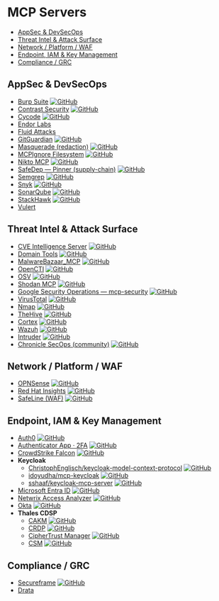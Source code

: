 # MCP Servers

- [AppSec & DevSecOps](#appsec--devsecops)
- [Threat Intel & Attack Surface](#threat-intel--attack-surface)
- [Network / Platform / WAF](#network--platform--waf)
- [Endpoint, IAM & Key Management](#endpoint-iam--key-management)
- [Compliance / GRC](#compliance--grc)

## AppSec & DevSecOps

- [Burp Suite](https://github.com/PortSwigger/mcp-server) [![GitHub](https://img.shields.io/github/stars/PortSwigger/mcp-server?label=GitHub)](https://github.com/PortSwigger/mcp-server)
- [Contrast Security](https://github.com/Contrast-Security-OSS/mcp-contrast) [![GitHub](https://img.shields.io/github/stars/Contrast-Security-OSS/mcp-contrast?label=GitHub)](https://github.com/Contrast-Security-OSS/mcp-contrast)
- [Cycode](https://github.com/cycodehq/cycode-cli) [![GitHub](https://img.shields.io/github/stars/cycodehq/cycode-cli?label=GitHub)](https://github.com/cycodehq/cycode-cli)
- [Endor Labs](https://docs.endorlabs.com/deployment/ide/mcp/)
- [Fluid Attacks](https://docs.fluidattacks.com/mcp/)
- [GitGuardian](https://github.com/GitGuardian/gg-mcp) [![GitHub](https://img.shields.io/github/stars/GitGuardian/gg-mcp?label=GitHub)](https://github.com/GitGuardian/gg-mcp)
- [Masquerade (redaction)](https://github.com/postralai/masquerade) [![GitHub](https://img.shields.io/github/stars/postralai/masquerade?label=GitHub)](https://github.com/postralai/masquerade)
- [MCPIgnore Filesystem](https://github.com/CyberhavenInc/filesystem-mcpignore) [![GitHub](https://img.shields.io/github/stars/CyberhavenInc/filesystem-mcpignore?label=GitHub)](https://github.com/CyberhavenInc/filesystem-mcpignore)
- [Nikto MCP](https://github.com/weldpua2008/nikto-mcp) [![GitHub](https://img.shields.io/github/stars/weldpua2008/nikto-mcp?label=GitHub)](https://github.com/weldpua2008/nikto-mcp)
- [SafeDep — Pinner (supply-chain)](https://github.com/safedep/pinner-mcp) [![GitHub](https://img.shields.io/github/stars/safedep/pinner-mcp?label=GitHub)](https://github.com/safedep/pinner-mcp)
- [Semgrep](https://github.com/semgrep/mcp) [![GitHub](https://img.shields.io/github/stars/semgrep/mcp?label=GitHub)](https://github.com/semgrep/mcp)
- [Snyk](https://github.com/snyk/snyk-ls) [![GitHub](https://img.shields.io/github/stars/snyk/snyk-ls?label=GitHub)](https://github.com/snyk/snyk-ls)
- [SonarQube](https://github.com/SonarSource/sonarqube-mcp-server) [![GitHub](https://img.shields.io/github/stars/SonarSource/sonarqube-mcp-server?label=GitHub)](https://github.com/SonarSource/sonarqube-mcp-server)
- [StackHawk](https://github.com/stackhawk/stackhawk-mcp) [![GitHub](https://img.shields.io/github/stars/stackhawk/stackhawk-mcp?label=GitHub)](https://github.com/stackhawk/stackhawk-mcp)
- [Vulert](https://vulert.com)

## Threat Intel & Attack Surface

- [CVE Intelligence Server](https://github.com/gnlds/mcp-cve-intelligence-server-lite) [![GitHub](https://img.shields.io/github/stars/gnlds/mcp-cve-intelligence-server-lite?label=GitHub)](https://github.com/gnlds/mcp-cve-intelligence-server-lite)
- [Domain Tools](https://github.com/deshabhishek007/domain-tools-mcp-server) [![GitHub](https://img.shields.io/github/stars/deshabhishek007/domain-tools-mcp-server?label=GitHub)](https://github.com/deshabhishek007/domain-tools-mcp-server)
- [MalwareBazaar_MCP](https://github.com/mytechnotalent/MalwareBazaar_MCP) [![GitHub](https://img.shields.io/github/stars/mytechnotalent/MalwareBazaar_MCP?label=GitHub)](https://github.com/mytechnotalent/MalwareBazaar_MCP)
- [OpenCTI](https://github.com/Spathodea-Network/opencti-mcp) [![GitHub](https://img.shields.io/github/stars/Spathodea-Network/opencti-mcp?label=GitHub)](https://github.com/Spathodea-Network/opencti-mcp)
- [OSV](https://github.com/StacklokLabs/osv-mcp) [![GitHub](https://img.shields.io/github/stars/StacklokLabs/osv-mcp?label=GitHub)](https://github.com/StacklokLabs/osv-mcp)
- [Shodan MCP](https://github.com/Hexix23/shodan-mcp) [![GitHub](https://img.shields.io/github/stars/Hexix23/shodan-mcp?label=GitHub)](https://github.com/Hexix23/shodan-mcp)
- [Google Security Operations — mcp-security](https://github.com/google/mcp-security) [![GitHub](https://img.shields.io/github/stars/google/mcp-security?label=GitHub)](https://github.com/google/mcp-security)
- [VirusTotal](https://github.com/BurtTheCoder/vt-mcp-virustotal) [![GitHub](https://img.shields.io/github/stars/BurtTheCoder/vt-mcp-virustotal?label=GitHub)](https://github.com/BurtTheCoder/vt-mcp-virustotal)
- [Nmap](https://github.com/joswr1ght/nmap-mcp) [![GitHub](https://img.shields.io/github/stars/joswr1ght/nmap-mcp?label=GitHub)](https://github.com/joswr1ght/nmap-mcp)
- [TheHive](https://github.com/gbrigandi/mcp-server-thehive) [![GitHub](https://img.shields.io/github/stars/gbrigandi/mcp-server-thehive?label=GitHub)](https://github.com/gbrigandi/mcp-server-thehive)
- [Cortex](https://github.com/gbrigandi/mcp-server-cortex) [![GitHub](https://img.shields.io/github/stars/gbrigandi/mcp-server-cortex?label=GitHub)](https://github.com/gbrigandi/mcp-server-cortex)
- [Wazuh](https://github.com/gbrigandi/mcp-server-wazuh) [![GitHub](https://img.shields.io/github/stars/gbrigandi/mcp-server-wazuh?label=GitHub)](https://github.com/gbrigandi/mcp-server-wazuh)
- [Intruder](https://github.com/intruder-io/intruder-mcp) [![GitHub](https://img.shields.io/github/stars/intruder-io/intruder-mcp?label=GitHub)](https://github.com/intruder-io/intruder-mcp)
- [Chronicle SecOps (community)](https://github.com/emeryray2002/mcp-secops-v3) [![GitHub](https://img.shields.io/github/stars/emeryray2002/mcp-secops-v3?label=GitHub)](https://github.com/emeryray2002/mcp-secops-v3)

## Network / Platform / WAF

- [OPNSense](https://github.com/vespo92/OPNSenseMCP) [![GitHub](https://img.shields.io/github/stars/vespo92/OPNSenseMCP?label=GitHub)](https://github.com/vespo92/OPNSenseMCP)
- [Red Hat Insights](https://github.com/RedHatInsights/insights-mcp) [![GitHub](https://img.shields.io/github/stars/RedHatInsights/insights-mcp?label=GitHub)](https://github.com/RedHatInsights/insights-mcp)
- [SafeLine (WAF)](https://github.com/chaitin/SafeLine/tree/main/mcp_server) [![GitHub](https://img.shields.io/github/stars/chaitin/SafeLine?label=GitHub)](https://github.com/chaitin/SafeLine)

## Endpoint, IAM & Key Management

- [Auth0](https://github.com/auth0/auth0-mcp-server) [![GitHub](https://img.shields.io/github/stars/auth0/auth0-mcp-server?label=GitHub)](https://github.com/auth0/auth0-mcp-server)
- [Authenticator App · 2FA](https://github.com/firstorderai/authenticator_mcp) [![GitHub](https://img.shields.io/github/stars/firstorderai/authenticator_mcp?label=GitHub)](https://github.com/firstorderai/authenticator_mcp)
- [CrowdStrike Falcon](https://github.com/CrowdStrike/falcon-mcp) [![GitHub](https://img.shields.io/github/stars/CrowdStrike/falcon-mcp?label=GitHub)](https://github.com/CrowdStrike/falcon-mcp)
- **Keycloak**
  - [ChristophEnglisch/keycloak-model-context-protocol](https://github.com/ChristophEnglisch/keycloak-model-context-protocol) [![GitHub](https://img.shields.io/github/stars/ChristophEnglisch/keycloak-model-context-protocol?label=GitHub)](https://github.com/ChristophEnglisch/keycloak-model-context-protocol)
  - [idoyudha/mcp-keycloak](https://github.com/idoyudha/mcp-keycloak) [![GitHub](https://img.shields.io/github/stars/idoyudha/mcp-keycloak?label=GitHub)](https://github.com/idoyudha/mcp-keycloak)
  - [sshaaf/keycloak-mcp-server](https://github.com/sshaaf/keycloak-mcp-server) [![GitHub](https://img.shields.io/github/stars/sshaaf/keycloak-mcp-server?label=GitHub)](https://github.com/sshaaf/keycloak-mcp-server)
- [Microsoft Entra ID](https://github.com/hieuttmmo/entraid-mcp-server) [![GitHub](https://img.shields.io/github/stars/hieuttmmo/entraid-mcp-server?label=GitHub)](https://github.com/hieuttmmo/entraid-mcp-server)
- [Netwrix Access Analyzer](https://github.com/netwrix/mcp-server-naa) [![GitHub](https://img.shields.io/github/stars/netwrix/mcp-server-naa?label=GitHub)](https://github.com/netwrix/mcp-server-naa)
- [Okta](https://github.com/kapilduraphe/okta-mcp-server) [![GitHub](https://img.shields.io/github/stars/kapilduraphe/okta-mcp-server?label=GitHub)](https://github.com/kapilduraphe/okta-mcp-server)
- **Thales CDSP**
  - [CAKM](https://github.com/sanyambassi/thales-cdsp-cakm-mcp-server) [![GitHub](https://img.shields.io/github/stars/sanyambassi/thales-cdsp-cakm-mcp-server?label=GitHub)](https://github.com/sanyambassi/thales-cdsp-cakm-mcp-server)
  - [CRDP](https://github.com/sanyambassi/thales-cdsp-crdp-mcp-server) [![GitHub](https://img.shields.io/github/stars/sanyambassi/thales-cdsp-crdp-mcp-server?label=GitHub)](https://github.com/sanyambassi/thales-cdsp-crdp-mcp-server)
  - [CipherTrust Manager](https://github.com/sanyambassi/ciphertrust-manager-mcp-server) [![GitHub](https://img.shields.io/github/stars/sanyambassi/ciphertrust-manager-mcp-server?label=GitHub)](https://github.com/sanyambassi/ciphertrust-manager-mcp-server)
  - [CSM](https://github.com/sanyambassi/thales-cdsp-csm-mcp-server) [![GitHub](https://img.shields.io/github/stars/sanyambassi/thales-cdsp-csm-mcp-server?label=GitHub)](https://github.com/sanyambassi/thales-cdsp-csm-mcp-server)

## Compliance / GRC

- [Secureframe](https://github.com/secureframe/secureframe-mcp-server) [![GitHub](https://img.shields.io/github/stars/secureframe/secureframe-mcp-server?label=GitHub)](https://github.com/secureframe/secureframe-mcp-server)
- [Drata](https://drata.com/mcp)
